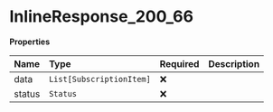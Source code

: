 # InlineResponse_200_66

**Properties**

| Name   | Type                     | Required | Description |
| :----- | :----------------------- | :------- | :---------- |
| data   | `List[SubscriptionItem]` | ❌       |             |
| status | `Status`                 | ❌       |             |
